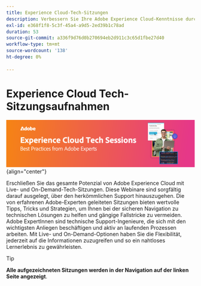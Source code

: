```yaml
---
title: Experience Cloud-Tech-Sitzungen
description: Verbessern Sie Ihre Adobe Experience Cloud-Kenntnisse durch Live- und On-Demand-Tech-Sitzungen unter der Leitung von Adobe-Experten. Sie erhalten jederzeit praktische Tipps und Strategien für ein nahtloses Lernerlebnis.
exl-id: e368f1f8-5c3f-45a4-a9d5-2ed39b1c78ad
duration: 53
source-git-commit: a336f9d76d0b270694eb2d911c3c65d1fbe27d40
workflow-type: tm+mt
source-wordcount: '138'
ht-degree: 0%

---
```


# Experience Cloud Tech-Sitzungsaufnahmen


![Experience Cloud Technische Sitzungen](./assets/tech-sessions-banner.png){align="center"}

Erschließen Sie das gesamte Potenzial von Adobe Experience Cloud mit Live- und On-Demand-Tech-Sitzungen. Diese Webinare sind sorgfältig darauf ausgelegt, über den herkömmlichen Support hinauszugehen. Die von erfahrenen Adobe-Experten geleiteten Sitzungen bieten wertvolle Tipps, Tricks und Strategien, um Ihnen bei der sicheren Navigation zu technischen Lösungen zu helfen und gängige Fallstricke zu vermeiden. Adobe ExpertInnen sind technische Support-Ingenieure, die sich mit den wichtigsten Anliegen beschäftigen und aktiv an laufenden Prozessen arbeiten. Mit Live- und On-Demand-Optionen haben Sie die Flexibilität, jederzeit auf die Informationen zuzugreifen und so ein nahtloses Lernerlebnis zu gewährleisten.

>[!TIP]
>
>**Alle aufgezeichneten Sitzungen werden in der Navigation auf der linken Seite angezeigt**.

<!--

## Featured

<table>
  <tr>
   <td>
      <a href="2022/cross-channel.md">
      <img alt="Level up Your Cross-channel Marketing with Adobe [!DNL Campaign Classic]" src="assets/cross-channel.png"/>
      </a>
      <div>
         <a href="./2022/cross-channel.md"><strong>Level up Your Cross-channel Marketing with Adobe [!DNL Campaign Classic]</strong></a>
         <br/>
      </div>
   </td>
   <td>
      <a href="2022/integrations.md">
      <img alt="Adobe [!DNL Campaign] integrations with a marketing ecosystem" src="assets/integrations.png"/>
      </a>
      <div>
         <a href="./2022/integrations.md"><strong>Adobe [!DNL Campaign] integrations with a marketing ecosystem</strong></a>
         <br/>
      </div>
   </td>
   <td>
      <a href="2022/tips.md">
      <img alt="Time saving tips from a pro" src="./assets/tips.png"/>
      </a>
      <div>
         <a href="2022/tips.md"><strong>Time saving tips from a pro</strong></a>
         <br/>
      </div>
   </td>
</table>

-->
